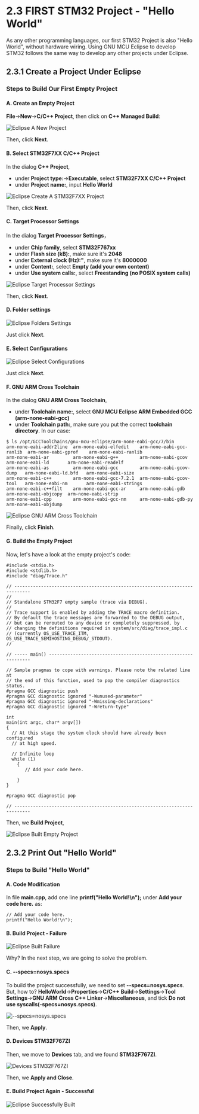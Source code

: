 # 2.3 FIRST STM32 Project - "Hello World"

As any other programming languages, our first STM32 Project is also "Hello World", without hardware wiring. Using GNU MCU Eclipse to develop STM32 follows the same way to develop any other projects under Eclipse.


## 2.3.1 Create a Project Under Eclipse

### Steps to Build Our First Empty Project

#### A. Create an Empty Project

**File**->**New**->**C/C++ Project**, then click on **C++ Managed Build**:

![Eclipse A New Project](./Eclipse_01_New_Project.jpg)

Then, click **Next**.


#### B. Select STM32F7XX C/C++ Project

In the dialog **C++ Project**,
* under **Project type:**->**Executable**, select **STM32F7XX C/C++ Project**
* under **Project name:**, input **Hello World**

![Eclipse Create A STM32F7XX Project](./Eclipse_02_New_Project_STM32F7XX.jpg)

Then, click **Next**.


#### C. Target Processor Settings

In the dialog **Target Processor Settings**， 
* under **Chip family**, select **STM32F767xx**
* under **Flash size (kB):**, make sure it's **2048**
* under **External clock (Hz):"**, make sure it's **8000000**
* under **Content:**, select **Empty (add your own content)**
* under **Use system calls:**, select **Freestanding (no POSIX system calls)**

![Eclipse Target Processor Settings](Eclipse_03_Target_Processor_Settings.jpg)

Then, click **Next**.


#### D. Folder settings

![Eclipse Folders Settings](Eclipse_04_Folders_Settings.jpg)

Just click **Next**.


#### E. Select Configurations

![Eclipse Select Configurations](Eclipse_05_Select_Configurations.jpg)

Just click **Next**.


#### F. GNU ARM Cross Toolchain

In the dialog **GNU ARM Cross Toolchain**,
* under **Toolchain name:**, select **GNU MCU Eclipse ARM Embedded GCC (arm-none-eabi-gcc)**
* under **Toolchain path:**, make sure you put the correct **toolchain directory**. In our case:
```
$ ls /opt/GCCToolChains/gnu-mcu-eclipse/arm-none-eabi-gcc/7/bin
arm-none-eabi-addr2line  arm-none-eabi-elfedit    arm-none-eabi-gcc-ranlib  arm-none-eabi-gprof    arm-none-eabi-ranlib
arm-none-eabi-ar         arm-none-eabi-g++        arm-none-eabi-gcov        arm-none-eabi-ld       arm-none-eabi-readelf
arm-none-eabi-as         arm-none-eabi-gcc        arm-none-eabi-gcov-dump   arm-none-eabi-ld.bfd   arm-none-eabi-size
arm-none-eabi-c++        arm-none-eabi-gcc-7.2.1  arm-none-eabi-gcov-tool   arm-none-eabi-nm       arm-none-eabi-strings
arm-none-eabi-c++filt    arm-none-eabi-gcc-ar     arm-none-eabi-gdb         arm-none-eabi-objcopy  arm-none-eabi-strip
arm-none-eabi-cpp        arm-none-eabi-gcc-nm     arm-none-eabi-gdb-py      arm-none-eabi-objdump
```

![Eclipse GNU ARM Cross Toolchain](Eclipse_06_GNU_ARM_Cross_Toolchain.jpg)

Finally, click **Finish**.


#### G. Build the Empty Project

Now, let's have a look at the empty project's code:

```
#include <stdio.h>
#include <stdlib.h>
#include "diag/Trace.h"

// ----------------------------------------------------------------------------
//
// Standalone STM32F7 empty sample (trace via DEBUG).
//
// Trace support is enabled by adding the TRACE macro definition.
// By default the trace messages are forwarded to the DEBUG output,
// but can be rerouted to any device or completely suppressed, by
// changing the definitions required in system/src/diag/trace_impl.c
// (currently OS_USE_TRACE_ITM, OS_USE_TRACE_SEMIHOSTING_DEBUG/_STDOUT).
//

// ----- main() ---------------------------------------------------------------

// Sample pragmas to cope with warnings. Please note the related line at
// the end of this function, used to pop the compiler diagnostics status.
#pragma GCC diagnostic push
#pragma GCC diagnostic ignored "-Wunused-parameter"
#pragma GCC diagnostic ignored "-Wmissing-declarations"
#pragma GCC diagnostic ignored "-Wreturn-type"

int
main(int argc, char* argv[])
{
  // At this stage the system clock should have already been configured
  // at high speed.

  // Infinite loop
  while (1)
    {
       // Add your code here.

    }
}

#pragma GCC diagnostic pop

// ----------------------------------------------------------------------------
```

Then, we **Build Project**,

![Eclipse Built Empty Project](Eclipse_07_Built_Empty_Project.jpg)



## 2.3.2 Print Out "Hello World"

### Steps to Build "Hello World"


#### A. Code Modification

In file **main.cpp**, add one line **printf("Hello World!\n");** under **Add your code here.** as:

```
// Add your code here.
printf("Hello World!\n");
```


#### B. Build Project - Failure

![Eclipse Built Failure](Eclipse_08_Built_Failure.jpg)

Why? In the next step, we are going to solve the problem.


#### C. --specs=nosys.specs

To build the project successfully, we need to set **--specs=nosys.specs**. But, how to?
**HelloWorld**->**Properties**->**C/C++ Build**->**Settings**->**Tool Settings**->**GNU ARM Cross C++ Linker**->**Miscellaneous**, and tick **Do not use syscalls(-specs=nosys.specs)**.


![--specs=nosys.specs](Eclipse_09_Project_Properties_C++Build_Settings_ToolSettings_Linker_Miscellaneous.jpg)


Then, we **Apply**.


#### D. Devices STM32F767ZI

Then, we move to **Devices** tab, and we found **STM32F767ZI**.

![Devices STM32F767ZI](Settings_Devices_STM32F767ZI.jpg)

Then, we **Apply and Close**.


#### E. Build Project Again - Successful

![Eclipse Successfully Built](Eclipse_10_Successfully_Built.jpg)

